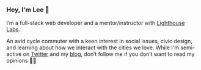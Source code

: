 ### Hey, I'm Lee 👋

I’m a full-stack web developer and a mentor/instructor with [Lighthouse Labs](https://www.lighthouselabs.ca).

An avid cycle commuter with a keen interest in social issues, civic design, and learning about how we interact with the cities we love. While I'm semi-active on [Twitter](https://www.twitter.com/leemulvey) and my [blog](https://www.leemulvey.com/blog), don’t follow me if you don’t want to read my opinions ✌🏻
